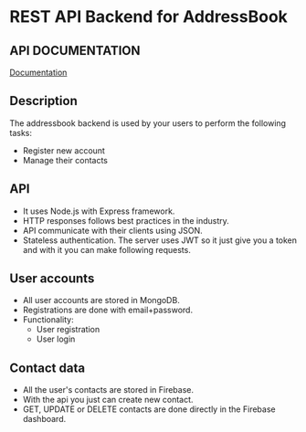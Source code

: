 # REST API Backend for AddressBook

## API DOCUMENTATION
[Documentation](https://documenter.getpostman.com/view/2536086/addressbook-srtv/6n61Dfv)

## Description
The addressbook backend is used by your users to perform the following tasks:
 - Register new account
 - Manage their contacts


## API
 - It uses Node.js with Express framework.
 - HTTP responses follows best practices in the industry.
 - API communicate with their clients using JSON.
 - Stateless authentication. The server uses JWT so it just give you a token and with it you can make following requests.

## User accounts
 - All user accounts are stored in MongoDB.
 - Registrations are done with email+password.
 - Functionality:
   - User registration
   - User login

## Contact data
 - All the user's contacts are stored in Firebase.
 - With the api you just can create new contact.
 - GET, UPDATE or DELETE contacts are done directly in the Firebase dashboard.
